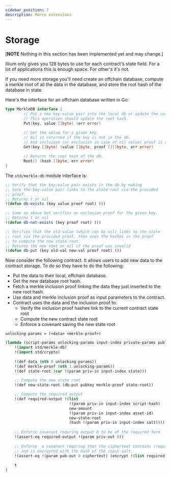 ```yaml
---
sidebar_position: 7
description: Marco extensions
---
```


# Storage

[**NOTE** Nothing in this section has been implemented yet and may change.]

Illium only gives you 128 bytes to use for each contract's state field. For a lot of applications this is enough space.
For other's it's not.

If you need more storage you'll need create an offchain database, compute a merkle root of all the data in the database, 
and store the root hash of the database in state. 

Here's the interface for an offchain database written in Go:
```go
type MerkleDB interface {
        // Put a new key-value pair into the local db or update the value for an existing key. 
        // This operation should update the root hash.
        Put(key, value []byte) (err error) 

        // Get the value for a given key.
        // Nil is returned if the key is not in the db.
        // And inclusion (or exclusion in case of nil value) proof is returned linking to the root.
        Get(key []byte) (value []byte, proof [][]byte, err error)
	
	    // Returns the root hash of the db.
        Root() (hash []byte, err error) 
}
```

The `std/merkle-db` module interface is:
```lisp
;; Verify that the key-value pair exists in the db by making
;; sure the key-value pair links to the state root via the provided
;; proof.
;; Returns t or nil
!(defun db-exists (key value proof root) ())

;; Same as above but verifies an exclusion proof for the given key.
;; Returns t or nil
!(defun db-not-exists (key proof root) ())

;; Verifies that the old-value (which can be nil) links to the state 
;; root via the provided proof, then uses the hashes in the proof
;; to compute the new state root.
;; Returns the new root or nil if the proof was invalid
!(defun db-put (key old-val new-val proof root) ())
```

Now consider the following contract. It allows users to add new data to the contract storage. To do so they have to do
the following:

- Put the data to their local, offchain database.
- Get the new database root hash.
- Fetch a merkle inclusion proof linking the data they just inserted to the new root hash.
- Use data and merkle inclusion proof as input parameters to the contract.
- Contract uses the data and the inclusion proof to:
  - Verify the inclusion proof hashes link to the current contract state root
  - Compute the new contract state root
  - Enforce a covenant saving the new state root

```
unlocking-params = (<data> <merkle-proof>)
```

```lisp
(lambda (script-params unlocking-params input-index private-params public-params)
    !(import std/merkle-db)
    !(import std/crypto)
    
    !(def data (nth 0 unlocking-params))
    !(def merkle-proof (nth 1 unlocking-params))
    !(def state-root (car !(param priv-in input-index state)))

    ;; Compute the new state root
    !(def new-state-root (db-put pubkey merkle-proof state-root))

    ;; Compute the required output
    !(def required-output !(list
                            !(param priv-in input-index script-hash)
                            new-amount
                            !(param priv-in input-index asset-id)
                            new-state-root
                            (hash !(param priv-in input-index salt))))
    
    ;; Enforce covenant requring output 0 to be of the required form                  
    !(assert-eq required-output !(param priv-out 0))
    
    ;; Enforce  a covenant requring that the ciphertext contains (required-output data-to-store)
    ;; and is encrypted with the hash of the input-salt. 
    !(assert-eq !(param pub-out 0 ciphertext) (encrypt !(list required-output data-to-store) (hash !(param priv-in input-index salt))))
    
    t
)
```